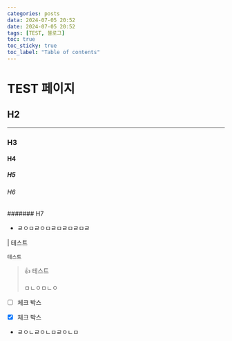 ```yaml
---
categories: posts
data: 2024-07-05 20:52
date: 2024-07-05 20:52
tags: [TEST, 블로그]
toc: true
toc_sticky: true
toc_label: "Table of contents"
---
```



# TEST 페이지

## H2
---

### H3

#### H4

##### H5

###### H6


####### H7

- ㄹㅇㅁㄹㅇㅁㄹㅁㄹㅁㄹㅁㄹ

| 테스트

    테스트

> 👍 테스트
>
> ㅁㄴㅇㅁㄴㅇ


- [ ] 체크 박스

- [X] 체크 박스




- ㄹㅇㄴㄹㅇㄴㅁㄹㅇㄴㅁ
